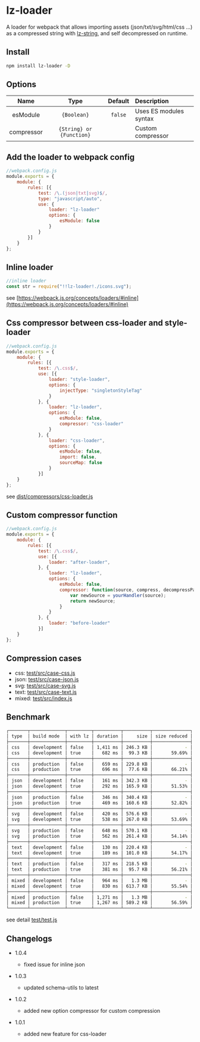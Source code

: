 # lz-loader

A loader for webpack that allows importing assets (json/txt/svg/html/css ...) as a compressed string with [lz-string](https://github.com/pieroxy/lz-string), and self decompressed on runtime.

## Install
```sh
npm install lz-loader -D
```

## Options
| Name        |       Type               | Default | Description            |
| :---------: | :----------------------: | :-----: | :--------------------- |
| esModule    | `{Boolean}`              | `false` | Uses ES modules syntax |
| compressor  | `{String} or {Function}` |         | Custom compressor      |

## Add the loader to webpack config
```js
//webpack.config.js
module.exports = {
    module: {
        rules: [{
            test: /\.(json|txt|svg)$/,
            type: "javascript/auto",
            use: {
                loader: "lz-loader"
                options: {
                    esModule: false
                }
            }
        }]
    }
};
```

## Inline loader
```js
//inline loader
const str = require("!!lz-loader!./icons.svg");
```
see [https://webpack.js.org/concepts/loaders/#inline](https://webpack.js.org/concepts/loaders/#inline)

## Css compressor between css-loader and style-loader
```js
//webpack.config.js
module.exports = {
    module: {
        rules: [{
            test: /\.css$/,
            use: [{
                loader: "style-loader",
                options: {
                    injectType: "singletonStyleTag"
                }
            }, {
                loader: "lz-loader",
                options: {
                    esModule: false,
                    compressor: "css-loader"
                }
            }, {
                loader: "css-loader",
                options: {
                    esModule: false,
                    import: false,
                    sourceMap: false
                }
            }]
    }
};
```
see [dist/compressors/css-loader.js](dist/compressors/css-loader.js)

## Custom compressor function
```js
//webpack.config.js
module.exports = {
    module: {
        rules: [{
            test: /\.css$/,
            use: [{
                loader: "after-loader",
            }, {
                loader: "lz-loader",
                options: {
                    esModule: false,
                    compressor: function(source, compress, decompressPath, options) {
                        var newSource = yourHandler(source);
                        return newSource;
                    }
                }
            }, {
                loader: "before-loader"
            }]
    }
};
```
## Compression cases
* css: [test/src/case-css.js](test/src/case-css.js)
* json: [test/src/case-json.js](test/src/case-json.js)
* svg: [test/src/case-svg.js](test/src/case-svg.js)
* text: [test/src/case-text.js](test/src/case-text.js)
* mixed: [test/src/index.js](test/src/index.js)
## Benchmark
```sh
┌───────┬─────────────┬─────────┬──────────┬──────────┬──────────────┐
│ type  │ build mode  │ with lz │ duration │     size │ size reduced │
├───────┼─────────────┼─────────┼──────────┼──────────┼──────────────┤
│ css   │ development │ false   │ 1,411 ms │ 246.3 KB │            - │
│ css   │ development │ true    │   682 ms │  99.3 KB │       59.69% │
├───────┼─────────────┼─────────┼──────────┼──────────┼──────────────┤
│ css   │ production  │ false   │   659 ms │ 229.8 KB │            - │
│ css   │ production  │ true    │   696 ms │  77.6 KB │       66.21% │
├───────┼─────────────┼─────────┼──────────┼──────────┼──────────────┤
│ json  │ development │ false   │   161 ms │ 342.3 KB │            - │
│ json  │ development │ true    │   292 ms │ 165.9 KB │       51.53% │
├───────┼─────────────┼─────────┼──────────┼──────────┼──────────────┤
│ json  │ production  │ false   │   346 ms │ 340.4 KB │            - │
│ json  │ production  │ true    │   469 ms │ 160.6 KB │       52.82% │
├───────┼─────────────┼─────────┼──────────┼──────────┼──────────────┤
│ svg   │ development │ false   │   420 ms │ 576.6 KB │            - │
│ svg   │ development │ true    │   538 ms │ 267.0 KB │       53.69% │
├───────┼─────────────┼─────────┼──────────┼──────────┼──────────────┤
│ svg   │ production  │ false   │   648 ms │ 570.1 KB │            - │
│ svg   │ production  │ true    │   562 ms │ 261.4 KB │       54.14% │
├───────┼─────────────┼─────────┼──────────┼──────────┼──────────────┤
│ text  │ development │ false   │   130 ms │ 220.4 KB │            - │
│ text  │ development │ true    │   189 ms │ 101.0 KB │       54.17% │
├───────┼─────────────┼─────────┼──────────┼──────────┼──────────────┤
│ text  │ production  │ false   │   317 ms │ 218.5 KB │            - │
│ text  │ production  │ true    │   381 ms │  95.7 KB │       56.21% │
├───────┼─────────────┼─────────┼──────────┼──────────┼──────────────┤
│ mixed │ development │ false   │   964 ms │   1.3 MB │            - │
│ mixed │ development │ true    │   830 ms │ 613.7 KB │       55.54% │
├───────┼─────────────┼─────────┼──────────┼──────────┼──────────────┤
│ mixed │ production  │ false   │ 1,271 ms │   1.3 MB │            - │
│ mixed │ production  │ true    │ 1,267 ms │ 589.2 KB │       56.59% │
└───────┴─────────────┴─────────┴──────────┴──────────┴──────────────┘
```
see detail [test/test.js](test/test.js)

## Changelogs

- 1.0.4
  - fixed issue for inline json

- 1.0.3
  - updated schema-utils to latest

- 1.0.2
  - added new option compressor for custom compression

- 1.0.1
  - added new feature for css-loader